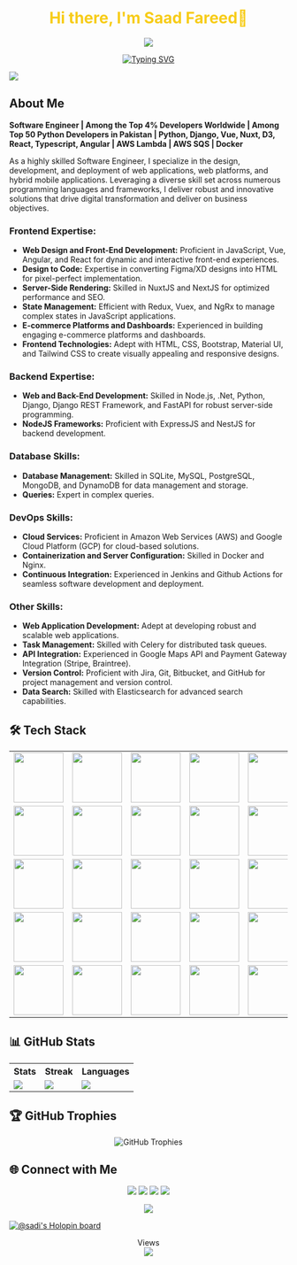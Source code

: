 <div align="center">
  <h1 style="color: #F7CC18FF;">Hi there, I'm Saad Fareed👋<a href="#"></a></h1>
  <a href="https://github.com/saadfareed/saadfareed/resume/saadfareed_Resume.pdf" target="_blank">
    <img src="https://img.shields.io/badge/View%20My%20Resume-Click%20Here-brightgreen?style=for-the-badge"/>
  </a>
</div>
<p align="center">
  <a href="https://git.io/typing-svg">
    <img src="https://readme-typing-svg.herokuapp.com?font=sans-serif+fonts&weight=800&size=24&duration=2000&pause=1000&color=F7CC18&center=true&vCenter=true&width=435&lines=Full+Stack+Developer+;Top+4%+Developer+Worldwide" alt="Typing SVG" />
  </a>
</p>

<div width="100%"> 
  <img src="https://cr-ss-service.azurewebsites.net/api/ScreenShot?widget=summary&username=saadfareed&badges=3&show-avatar=true&show-header=true&badge-min-width=150&branding=false&style=--badge-technology-font-weight:500;--badge-rank-font-weight:normal;--badge-rank-font-size:16px;--badge-bg-color:%23000;--header-bg-color:%23000;--badge-text-color:%23fff;--badge-margin:5px;">
</div>

## About Me
**Software Engineer | Among the Top 4% Developers Worldwide | Among Top 50 Python Developers in Pakistan | Python, Django, Vue, Nuxt, D3, React, Typescript, Angular | AWS Lambda | AWS SQS | Docker**

As a highly skilled Software Engineer, I specialize in the design, development, and deployment of web applications, web platforms, and hybrid mobile applications. Leveraging a diverse skill set across numerous programming languages and frameworks, I deliver robust and innovative solutions that drive digital transformation and deliver on business objectives.

### Frontend Expertise:
- **Web Design and Front-End Development:** Proficient in JavaScript, Vue, Angular, and React for dynamic and interactive front-end experiences.
- **Design to Code:** Expertise in converting Figma/XD designs into HTML for pixel-perfect implementation.
- **Server-Side Rendering:** Skilled in NuxtJS and NextJS for optimized performance and SEO.
- **State Management:** Efficient with Redux, Vuex, and NgRx to manage complex states in JavaScript applications.
- **E-commerce Platforms and Dashboards:** Experienced in building engaging e-commerce platforms and dashboards.
- **Frontend Technologies:** Adept with HTML, CSS, Bootstrap, Material UI, and Tailwind CSS to create visually appealing and responsive designs.

### Backend Expertise:
- **Web and Back-End Development:** Skilled in Node.js, .Net, Python, Django, Django REST Framework, and FastAPI for robust server-side programming.
- **NodeJS Frameworks:** Proficient with ExpressJS and NestJS for backend development.

### Database Skills:
- **Database Management:** Skilled in SQLite, MySQL, PostgreSQL, MongoDB, and DynamoDB for data management and storage.
- **Queries:** Expert in complex queries.

### DevOps Skills:
- **Cloud Services:** Proficient in Amazon Web Services (AWS) and Google Cloud Platform (GCP) for cloud-based solutions.
- **Containerization and Server Configuration:** Skilled in Docker and Nginx.
- **Continuous Integration:** Experienced in Jenkins and Github Actions for seamless software development and deployment.

### Other Skills:
- **Web Application Development:** Adept at developing robust and scalable web applications.
- **Task Management:** Skilled with Celery for distributed task queues.
- **API Integration:** Experienced in Google Maps API and Payment Gateway Integration (Stripe, Braintree).
- **Version Control:** Proficient with Jira, Git, Bitbucket, and GitHub for project management and version control.
- **Data Search:** Skilled with Elasticsearch for advanced search capabilities.

## 🛠 Tech Stack

<table>
<tr>
<td align='center'><img src="https://cdn.jsdelivr.net/gh/devicons/devicon/icons/sass/sass-original.svg" width="90"></td>
<td align='center'><img src="https://cdn.jsdelivr.net/gh/devicons/devicon/icons/go/go-original.svg" width="90"></td>
<td align='center'><img src="https://cdn.jsdelivr.net/gh/devicons/devicon/icons/python/python-original.svg" width="90"></td>
<td align='center'><img src="https://cdn.jsdelivr.net/gh/devicons/devicon/icons/typescript/typescript-original.svg" width="90"></td>
<td align='center'><img src="https://cdn.jsdelivr.net/gh/devicons/devicon/icons/git/git-original-wordmark.svg" width="90"></td>
</tr>
<tr>
<td align='center'><img src="https://cdn.jsdelivr.net/gh/devicons/devicon/icons/graphql/graphql-plain-wordmark.svg" width="90"></td>
<td align='center' width="200"><img src="https://cdn.jsdelivr.net/gh/devicons/devicon/icons/amazonwebservices/amazonwebservices-original-wordmark.svg" width="90"></td>
<td align='center' width="200"><img src="https://cdn.jsdelivr.net/gh/devicons/devicon/icons/tailwindcss/tailwindcss-original-wordmark.svg" width="90"></td>
<td align='center' width="200"><img src="https://cdn.jsdelivr.net/gh/devicons/devicon/icons/javascript/javascript-original.svg" width="90"></td>
<td align='center' width="200"><img src="https://cdn.jsdelivr.net/gh/devicons/devicon/icons/nodejs/nodejs-original-wordmark.svg" width="90"></td>
</tr>
<tr>
<td align='center' width="200"><img src="https://cdn.jsdelivr.net/gh/devicons/devicon/icons/express/express-original-wordmark.svg" width="90"></td>
<td align='center'><img src="https://cdn.jsdelivr.net/gh/devicons/devicon/icons/nuxtjs/nuxtjs-original.svg" width="90"></td>
<td align='center' width="200"><img src="https://www.djangoproject.com/m/img/logos/django-logo-negative.png" width="90"></td>
<td align='center' width="200"><img src="https://www.vectorlogo.zone/logos/heroku/heroku-ar21.svg" width="90"></td>
<td align='center' width="200"><img src="https://cdn.jsdelivr.net/gh/devicons/devicon/icons/docker/docker-original-wordmark.svg" width="90"></td>
</tr>
<tr>
<td align='center' width="200"><img src="https://download.logo.wine/logo/MySQL/MySQL-Logo.wine.png" width="90"></td>
<td align='center' width="200"><img src="https://cdn.jsdelivr.net/gh/devicons/devicon/icons/sqlite/sqlite-original-wordmark.svg" width="90"></td>
<td align='center' width="200"><img src="https://cdn.jsdelivr.net/gh/devicons/devicon/icons/firebase/firebase-plain-wordmark.svg" width="90"></td>
<td align='center' width="200"><img src="https://cdn.jsdelivr.net/gh/devicons/devicon/icons/angularjs/angularjs-original.svg" width="90"></td>
<td align='center' width="200"><img src="https://cdn.jsdelivr.net/gh/devicons/devicon/icons/googlecloud/googlecloud-original-wordmark.svg" width="90"></td>
</tr>
<tr>
<td align='center' width="200"><img src="https://cdn.jsdelivr.net/gh/devicons/devicon/icons/jupyter/jupyter-original-wordmark.svg" width="90"></td>
<td align='center' width="200"><img src="https://cdn.jsdelivr.net/gh/devicons/devicon/icons/d3js/d3js-original.svg" width="90"></td>
<td align='center' width="200"><img src="https://cdn.jsdelivr.net/gh/devicons/devicon/icons/mongodb/mongodb-original-wordmark.svg" width="90"></td>
<td align='center' width="200"><img src="https://www.vectorlogo.zone/logos/reactjs/reactjs-ar21.svg" width="90"></td>
<td align='center' width="200"><img src="https://cdn.worldvectorlogo.com/logos/aws-sqs.svg" width="90"></td>
</tr>
</table>

## 📊 GitHub Stats

<table>
  <tr>
    <th>Stats</th>
    <th>Streak</th>
    <th>Languages</th>
  </tr>
  <tr>
    <td><img src="https://github-profile-summary-cards.vercel.app/api/cards/stats?username=saadfareed&theme=gruvbox"/></td>
    <td><a href="https://git.io/streak-stats"><img src="https://streak-stats.demolab.com/?user=saadfareed&theme=gruvbox&hide_border=true&border_radius=32&date_format=j%20M%5B%20Y%5D&ring=888888"/></a></td>
    <td><img src="https://github-profile-summary-cards.vercel.app/api/cards/repos-per-language?username=saadfareed&theme=gruvbox"/></td>
  </tr>
</table>

## 🏆 GitHub Trophies

<p align="center">
  <img src="https://github-profile-trophy.vercel.app/?username=saadfareed&theme=gruvbox&no-frame=true&margin-w=15&margin-h=15" alt="GitHub Trophies">
</p>

## 🌐 Connect with Me

<p align="center">
  <a href="https://www.linkedin.com/in/saad-fareed/"><img src="https://img.shields.io/badge/-Saad%20Fareed-0077B5?style=flat&logo=Linkedin&logoColor=white"/></a>
  <a href="mailto:saadfareed632@gmail.com"><img src="https://img.shields.io/badge/-saadfareed@gmail.com-D14836?style=flat&logo=Gmail&logoColor=white"/></a>
  <a href="https://www.instagram.com/saadfareed_sadi/"><img src="https://img.shields.io/badge/-@saadfareed-E4405F?style=flat&logo=Instagram&logoColor=white"/></a>
  <a href="https://leetcode.com/Saadfareed/"><img src="https://img.shields.io/badge/-/saadfareed-e8b519?style=flat&logo=leetcode&logoColor=black"/></a>
</p>

<p align="center">
  <img src="https://hit.yhype.me/github/profile?user_id=50300882">
</p>

[![@sadi's Holopin board](https://holopin.io/api/user/board?user=sadi)](https://holopin.io/@sadi)

<p align="center"> 
  Views<br>
  <img src="https://profile-counter.glitch.me/saadfareed/count.svg">
</p>
